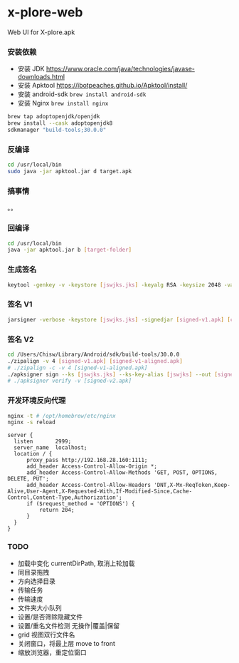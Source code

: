 # x-plore-web
Web UI for X-plore.apk

### 安装依赖

- 安装 JDK https://www.oracle.com/java/technologies/javase-downloads.html
- 安装 Apktool https://ibotpeaches.github.io/Apktool/install/
- 安装 android-sdk `brew install android-sdk`
- 安装 Nginx `brew install nginx`

```sh
brew tap adoptopenjdk/openjdk
brew install --cask adoptopenjdk8
sdkmanager "build-tools;30.0.0"
```

### 反编译

```sh
cd /usr/local/bin
sudo java -jar apktool.jar d target.apk
```

### 搞事情

。。

### 回编译

```sh
cd /usr/local/bin
java -jar apktool.jar b [target-folder]
```

### 生成签名

```sh
keytool -genkey -v -keystore [jswjks.jks] -keyalg RSA -keysize 2048 -validity 10000 -alias [jswjks]
```

### 签名 V1

```sh
jarsigner -verbose -keystore [jswjks.jks] -signedjar [signed-v1.apk] [compile.apk] [jswjks]
```

### 签名 V2

```sh
cd /Users/Chisw/Library/Android/sdk/build-tools/30.0.0
./zipalign -v 4 [signed-v1.apk] [signed-v1-aligned.apk]
# ./zipalign -c -v 4 [signed-v1-aligned.apk]
./apksigner sign --ks [jswjks.jks] --ks-key-alias [jswjks] --out [signed-v2.apk] [signed-v1-aligned.apk]
# ./apksigner verify -v [signed-v2.apk]
```

### 开发环境反向代理
```sh
nginx -t # /opt/homebrew/etc/nginx
nginx -s reload
```

```
server {
  listen       2999;
  server_name  localhost;
  location / {
      proxy_pass http://192.168.28.160:1111;
      add_header Access-Control-Allow-Origin *;
      add_header Access-Control-Allow-Methods 'GET, POST, OPTIONS, DELETE, PUT';
      add_header Access-Control-Allow-Headers 'DNT,X-Mx-ReqToken,Keep-Alive,User-Agent,X-Requested-With,If-Modified-Since,Cache-Control,Content-Type,Authorization';
      if ($request_method = 'OPTIONS') {
          return 204;
      }
  }
}
```

### TODO

- 加载中变化 currentDirPath, 取消上轮加载
- 同目录拖拽
- 方向选择目录
- 传输任务
- 传输速度
- 文件夹大小队列
- 设置/是否筛除隐藏文件
- 设置/重名文件检测 无操作|覆盖|保留
- grid 视图双行文件名
- 关闭窗口，将最上层 move to front
- 缩放浏览器，重定位窗口
